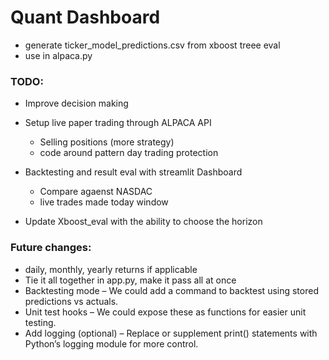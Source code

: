 # Quant Dashboard
- generate ticker_model_predictions.csv from xboost treee eval
- use in alpaca.py


### TODO:
- Improve decision making
    
- Setup live paper trading through ALPACA API
    - Selling positions (more strategy)
    - code around pattern day trading protection
    
- Backtesting and result eval with streamlit Dashboard
    - Compare agaenst NASDAC 
    - live trades made today window

- Update Xboost_eval with the ability to choose the horizon

### Future changes:
- daily, monthly, yearly returns if applicable
- Tie it all together in app.py, make it pass all at once
- Backtesting mode – We could add a command to backtest using stored predictions vs actuals.
- Unit test hooks – We could expose these as functions for easier unit testing.
- Add logging (optional) – Replace or supplement print() statements with Python’s logging module for more control.
